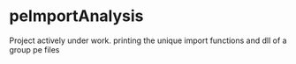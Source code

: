 # peImportAnalysis

Project actively under work. printing the unique import functions and dll of a group pe files
